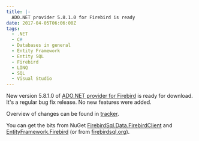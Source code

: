 ```yaml
---
title: |-
  ADO.NET provider 5.8.1.0 for Firebird is ready
date: 2017-04-05T06:06:00Z
tags:
  - .NET
  - C#
  - Databases in general
  - Entity Framework
  - Entity SQL
  - Firebird
  - LINQ
  - SQL
  - Visual Studio
---
```

New version 5.8.1.0 of [ADO.NET provider for Firebird][1] is ready for download. It's a regular bug fix release. No new features were added.  

<!-- excerpt -->

Overview of changes can be found in [tracker][4].

You can get the bits from NuGet [FirebirdSql.Data.FirebirdClient][2] and [EntityFramework.Firebird][3] (or from [firebirdsql.org][1]).

[1]: http://www.firebirdsql.org/en/net-provider/
[2]: http://www.nuget.org/packages/FirebirdSql.Data.FirebirdClient/
[3]: http://www.nuget.org/packages/EntityFramework.Firebird/
[4]: http://tracker.firebirdsql.org/browse/DNET/fixforversion/10811